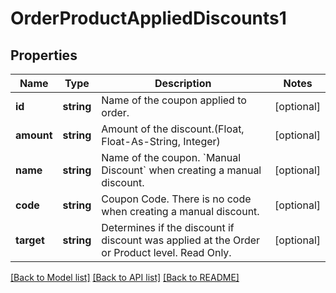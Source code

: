 # OrderProductAppliedDiscounts1

## Properties
Name | Type | Description | Notes
------------ | ------------- | ------------- | -------------
**id** | **string** | Name of the coupon applied to order. | [optional] 
**amount** | **string** | Amount of the discount.(Float, Float-As-String, Integer) | [optional] 
**name** | **string** | Name of the coupon. &#x60;Manual Discount&#x60; when creating a manual discount. | [optional] 
**code** | **string** | Coupon Code. There is no code when creating a manual discount. | [optional] 
**target** | **string** | Determines if the discount if discount was applied at the Order or Product level. Read Only. | [optional] 

[[Back to Model list]](../../README.md#documentation-for-models) [[Back to API list]](../../README.md#documentation-for-api-endpoints) [[Back to README]](../../README.md)

